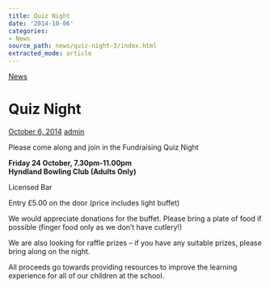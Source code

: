 ```yaml
---
title: Quiz Night
date: '2014-10-06'
categories:
- News
source_path: news/quiz-night-3/index.html
extracted_mode: article
---
```

[News](/news/)

# Quiz Night

[October 6, 2014](/news/quiz-night-3/) [admin](author/admin/)

Please come along and join in the Fundraising Quiz Night

**Friday 24 October, 7.30pm-11.00pm**  
**Hyndland Bowling Club (Adults Only)**

Licensed Bar

Entry £5.00 on the door (price includes light buffet)

We would appreciate donations for the buffet. Please bring a plate of food if possible (finger food only as we don’t have cutlery!)

We are also looking for raffle prizes – if you have any suitable prizes, please bring along on the night.

All proceeds go towards providing resources to improve the learning experience for all of our children at the school.
